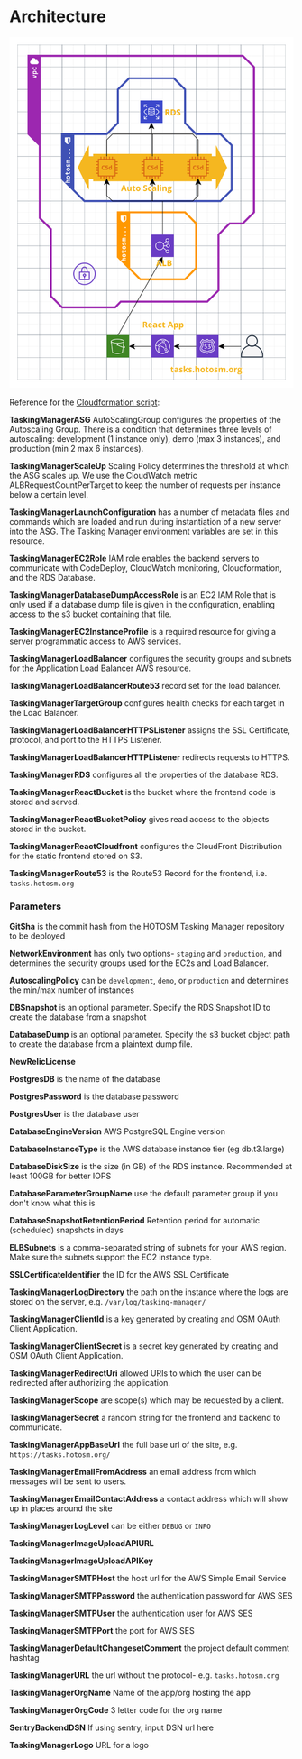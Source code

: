 # Architecture

![TM Architecture](../assets/tm-architecture.svg)

Reference for the [Cloudformation script](../scripts/aws/cloudformation/tasking-manager.template.js):

**TaskingManagerASG** AutoScalingGroup configures the properties of the Autoscaling Group. There is a condition that determines three levels of autoscaling: development (1 instance only), demo (max 3 instances), and production (min 2 max 6 instances).

**TaskingManagerScaleUp** Scaling Policy determines the threshold at which the ASG scales up. We use the CloudWatch metric ALBRequestCountPerTarget to keep the number of requests per instance below a certain level.

**TaskingManagerLaunchConfiguration** has a number of metadata files and commands which are loaded and run during instantiation of a new server into the ASG. The Tasking Manager environment variables are set in this resource.

**TaskingManagerEC2Role** IAM role enables the backend servers to communicate with CodeDeploy, CloudWatch monitoring, Cloudformation, and the RDS Database.

**TaskingManagerDatabaseDumpAccessRole** is an EC2 IAM Role that is only used if a database dump file is given in the configuration, enabling access to the s3 bucket containing that file.

**TaskingManagerEC2InstanceProfile** is a required resource for giving a server programmatic access to AWS services.

**TaskingManagerLoadBalancer** configures the security groups and subnets for the Application Load Balancer AWS resource.

**TaskingManagerLoadBalancerRoute53** record set for the load balancer.

**TaskingManagerTargetGroup** configures health checks for each target in the Load Balancer.

**TaskingManagerLoadBalancerHTTPSListener** assigns the SSL Certificate, protocol, and port to the HTTPS Listener.

**TaskingManagerLoadBalancerHTTPListener** redirects requests to HTTPS.

**TaskingManagerRDS** configures all the properties of the database RDS.

**TaskingManagerReactBucket** is the bucket where the frontend code is stored and served.

**TaskingManagerReactBucketPolicy** gives read access to the objects stored in the bucket.

**TaskingManagerReactCloudfront** configures the CloudFront Distribution for the static frontend stored on S3.

**TaskingManagerRoute53** is the Route53 Record for the frontend, i.e. `tasks.hotosm.org`

### Parameters

**GitSha** is the commit hash from the HOTOSM Tasking Manager repository to be deployed

**NetworkEnvironment** has only two options- `staging` and `production`, and determines the security groups used for the EC2s and Load Balancer.

**AutoscalingPolicy** can be `development`, `demo`, or `production` and determines the min/max number of instances

**DBSnapshot** is an optional parameter. Specify the RDS Snapshot ID to create the database from a snapshot

**DatabaseDump** is an optional parameter. Specify the s3 bucket object path to create the database from a plaintext dump file.

**NewRelicLicense**

**PostgresDB** is the name of the database

**PostgresPassword** is the database password

**PostgresUser** is the database user

**DatabaseEngineVersion** AWS PostgreSQL Engine version

**DatabaseInstanceType** is the AWS database instance tier (eg db.t3.large)

**DatabaseDiskSize** is the size (in GB) of the RDS instance. Recommended at least 100GB for better IOPS

**DatabaseParameterGroupName** use the default parameter group if you don't know what this is

**DatabaseSnapshotRetentionPeriod** Retention period for automatic (scheduled) snapshots in days

**ELBSubnets** is a comma-separated string of subnets for your AWS region. Make sure the subnets support the EC2 instance type.

**SSLCertificateIdentifier** the ID for the AWS SSL Certificate

**TaskingManagerLogDirectory** the path on the instance where the logs are stored on the server, e.g. `/var/log/tasking-manager/`

**TaskingManagerClientId** is a key generated by creating and OSM OAuth Client Application.

**TaskingManagerClientSecret** is a secret key generated by creating and OSM OAuth Client Application.

**TaskingManagerRedirectUri** allowed URIs to which the user can be redirected after authorizing the application.

**TaskingManagerScope** are scope(s) which may be requested by a client.

**TaskingManagerSecret** a random string for the frontend and backend to communicate.

**TaskingManagerAppBaseUrl** the full base url of the site, e.g. `https://tasks.hotosm.org/`

**TaskingManagerEmailFromAddress** an email address from which messages will be sent to users.

**TaskingManagerEmailContactAddress** a contact address which will show up in places around the site

**TaskingManagerLogLevel** can be either `DEBUG` or `INFO`

**TaskingManagerImageUploadAPIURL**

**TaskingManagerImageUploadAPIKey**

**TaskingManagerSMTPHost** the host url for the AWS Simple Email Service

**TaskingManagerSMTPPassword** the authentication password for AWS SES

**TaskingManagerSMTPUser** the authentication user for AWS SES

**TaskingManagerSMTPPort** the port for AWS SES

**TaskingManagerDefaultChangesetComment** the project default comment hashtag

**TaskingManagerURL** the url without the protocol- e.g. `tasks.hotosm.org`

**TaskingManagerOrgName** Name of the app/org hosting the app

**TaskingManagerOrgCode** 3 letter code for the org name

**SentryBackendDSN** If using sentry, input DSN url here

**TaskingManagerLogo** URL for a logo
